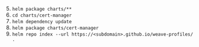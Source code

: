 5. `helm package charts/**`
6. `cd charts/cert-manager`
7. `helm dependency update`
8. `helm package charts/cert-manager`
9.  `helm repo index --url https://<subdomain>.github.io/weave-profiles/ .`

